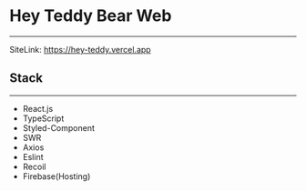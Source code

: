 # Hey Teddy Bear Web

---

SiteLink: https://hey-teddy.vercel.app

## Stack

---

- React.js
- TypeScript
- Styled-Component
- SWR
- Axios
- Eslint
- Recoil
- Firebase(Hosting)
